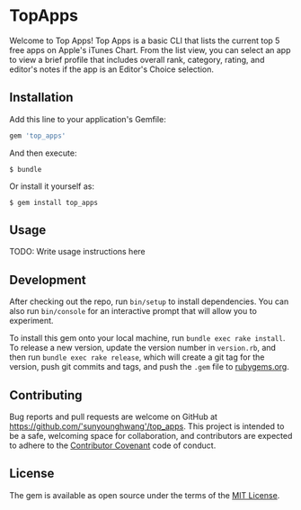 # TopApps

Welcome to Top Apps! Top Apps is a basic CLI that lists the current top 5 free apps on Apple's iTunes Chart.
From the list view, you can select an app to view a brief profile that includes overall rank, category, rating, and editor's notes if the app is an Editor's Choice selection.

## Installation

Add this line to your application's Gemfile:

```ruby
gem 'top_apps'
```

And then execute:

    $ bundle

Or install it yourself as:

    $ gem install top_apps

## Usage

TODO: Write usage instructions here

## Development

After checking out the repo, run `bin/setup` to install dependencies. You can also run `bin/console` for an interactive prompt that will allow you to experiment.

To install this gem onto your local machine, run `bundle exec rake install`. To release a new version, update the version number in `version.rb`, and then run `bundle exec rake release`, which will create a git tag for the version, push git commits and tags, and push the `.gem` file to [rubygems.org](https://rubygems.org).

## Contributing

Bug reports and pull requests are welcome on GitHub at https://github.com/'sunyounghwang'/top_apps. This project is intended to be a safe, welcoming space for collaboration, and contributors are expected to adhere to the [Contributor Covenant](http://contributor-covenant.org) code of conduct.

## License

The gem is available as open source under the terms of the [MIT License](https://opensource.org/licenses/MIT).
